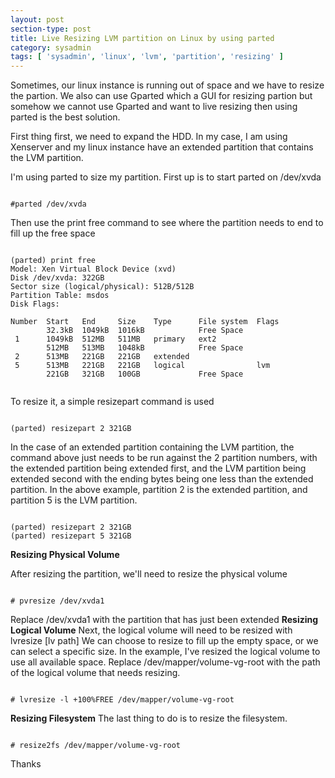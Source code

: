 ```yaml
---
layout: post
section-type: post
title: Live Resizing LVM partition on Linux by using parted
category: sysadmin
tags: [ 'sysadmin', 'linux', 'lvm', 'partition', 'resizing' ]
--- 
```


Sometimes, our linux instance is running out of space and we have to resize the partion. We also can use Gparted which a GUI for resizing partion but somehow we cannot use Gparted and want to live resizing then using parted is the best solution.

First thing first, we need to expand the HDD. In my case, I am using Xenserver and my linux instance have an extended partition that contains the LVM partition.

I'm using parted to size my partition. First up is to start parted on /dev/xvda

<pre><code data-trim class="yaml">
#parted /dev/xvda
</code></pre>

Then use the print free command to see where the partition needs to end to fill up the free space
<pre><code data-trim class="yaml">
(parted) print free
Model: Xen Virtual Block Device (xvd)
Disk /dev/xvda: 322GB
Sector size (logical/physical): 512B/512B
Partition Table: msdos
Disk Flags:

Number  Start   End     Size    Type      File system  Flags
        32.3kB  1049kB  1016kB            Free Space
 1      1049kB  512MB   511MB   primary   ext2
        512MB   513MB   1048kB            Free Space
 2      513MB   221GB   221GB   extended
 5      513MB   221GB   221GB   logical                lvm
        221GB   321GB   100GB             Free Space

</code></pre>

To resize it, a simple resizepart command is used

<pre><code data-trim class="yaml">
(parted) resizepart 2 321GB
</code></pre>

In the case of an extended partition containing the LVM partition, the command above just needs to be run against the 2 partition numbers, with the extended partition being extended first, and the LVM partition being extended second with the ending bytes being one less than the extended partition. In the above example, partition 2 is the extended partition, and partition 5 is the LVM partition.

<pre><code data-trim class="yaml">
(parted) resizepart 2 321GB
(parted) resizepart 5 321GB
</code></pre>

<strong>Resizing Physical Volume</strong>

After resizing the partition, we'll need to resize the physical volume
<pre><code data-trim class="yaml">
# pvresize /dev/xvda1
</code></pre>

Replace /dev/xvda1 with the partition that has just been extended
<strong>Resizing Logical Volume</strong>
Next, the logical volume will need to be resized with lvresize [lv path]
We can choose to resize to fill up the empty space, or we can select a specific size. In the example, I've resized the logical volume to use all available space.
Replace /dev/mapper/volume-vg-root with the path of the logical volume that needs resizing.
<pre><code data-trim class="yaml">
# lvresize -l +100%FREE /dev/mapper/volume-vg-root
</code></pre>

<strong>Resizing Filesystem</strong>
The last thing to do is to resize the filesystem. 
<pre><code data-trim class="yaml">
# resize2fs /dev/mapper/volume-vg-root
</code></pre>

Thanks

